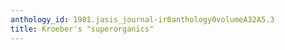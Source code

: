 ```yaml
---
anthology_id: 1981.jasis_journal-ir0anthology0volumeA32A5.3
title: Kroeber's "superorganics"
---
```

